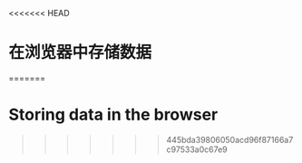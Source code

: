 
<<<<<<< HEAD
# 在浏览器中存储数据
=======
# Storing data in the browser
>>>>>>> 445bda39806050acd96f87166a7c97533a0c67e9
